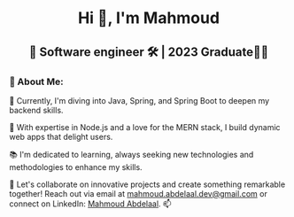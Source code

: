 <!DOCTYPE html>
<html lang="en">
<head>
    <meta charset="UTF-8">
    <meta name="viewport" content="width=device-width, initial-scale=1.0">
</head>
<body>
    <h1 style="text-align: center;">Hi 👋, I'm Mahmoud </h1>
    <h2 style="text-align: center;">
        🚀  Software engineer  🛠️ |  2023 Graduate🎉🎉
    </h2>
    <h3>💫 About Me: </h3>
    <p>
        🌱 Currently, I'm diving into Java, Spring, and Spring Boot to deepen my backend skills.
    </p>
    <p>
        🚀 With expertise in Node.js and a love for the MERN stack, I build dynamic web apps that delight users.
    </p>
    <p>
        📚 I'm dedicated to learning, always seeking new technologies and methodologies to enhance my skills.
    </p>
    <p>
        🤝 Let's collaborate on innovative projects and create something remarkable together! 
        Reach out via email at <a href="mailto:mahmoud.abdelaal.dev@gmail.com">mahmoud.abdelaal.dev@gmail.com</a> 
        or connect on LinkedIn: <a href="https://www.linkedin.com/in/mahmoud-abdelaal-0b6736210/">Mahmoud Abdelaal</a>. 📫
    </p>
</body>
</html>
